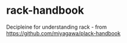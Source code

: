 rack-handbook
=============

Decipleine for understanding rack - from https://github.com/miyagawa/plack-handbook
